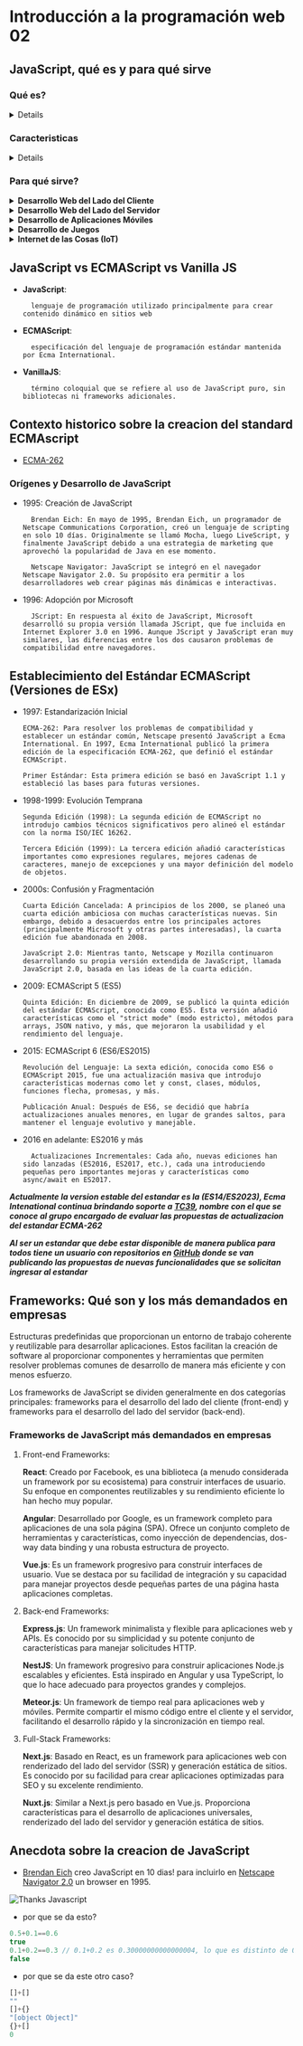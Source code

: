 # Introducción a la programación web 02

## JavaScript, qué es y para qué sirve

### Qué es?

<details>

JavaScript (abreviado comúnmente JS) es un lenguaje de programación interpretado, dialecto del estándar **ECMAScript**. Se define como orientado a objetos,​ basado en prototipos, imperativo, débilmente tipado y dinámico.

Se utiliza principalmente del lado del cliente, implementado como parte de un navegador web permitiendo mejoras en la interfaz de usuario y páginas web dinámicas y JavaScript del lado del servidor (Server-side JavaScript o SSJS). Su uso en aplicaciones externas a la web, por ejemplo en documentos PDF, aplicaciones de escritorio (mayoritariamente widgets) es también significativo.

<small><a href="https://es.wikipedia.org/wiki/JavaScript" target="_blank">Fuente Wikipedia</a></small>

</details>

### Caracteristicas

<details>

- **Lenguaje de Alto Nivel**: JavaScript es un lenguaje de programación de alto nivel, lo que significa que está más cerca del lenguaje humano y lejos del lenguaje máquina. Esto lo hace más fácil de aprender y usar.

- **Interpretado**: JavaScript no necesita ser compilado antes de ser ejecutado. Los navegadores web tienen motores JavaScript integrados (como V8 en Google Chrome) que interpretan y ejecutan el código JavaScript directamente.

- **Lenguaje Dinámico**: JavaScript es un lenguaje dinámico, lo que significa que los tipos de las variables se determinan en tiempo de ejecución y no en tiempo de compilación.

- **Basado en Prototipos**: A diferencia de otros lenguajes orientados a objetos que utilizan clases, JavaScript utiliza prototipos para herencia.

- **Multiparadigma**: JavaScript soporta varios estilos de programación, incluyendo la programación imperativa, funcional y orientada a objetos.

</details>

### Para qué sirve?

<details>
<summary><strong>Desarrollo Web del Lado del Cliente</strong></summary>

- Interactividad
- Manipulación del DOM
- Validación de Formularios
- Autenticacion de usuarios (del lado del cliente)

</details>

<details>
<summary><strong>Desarrollo Web del Lado del Servidor</strong></summary>

- [NodeJS](https://nodejs.org/)
- [Deno](https://deno.com/)
- [Bun](https://bun.sh/)

</details>

<details>
<summary><strong>Desarrollo de Aplicaciones Móviles</strong></summary>

- [React Native](https://reactnative.dev/)

</details>

<details>
<summary><strong>Desarrollo de Juegos</strong></summary>

- [Phaser](https://phaser.io/)

- [Three.js](https://threejs.org/)

    [Rob Payot recrea de la gamecube "The Legend of Zelda: The Wind Waker" con Three.js](https://wind-waker-js.vercel.app/)

</details>

<details>
<summary><strong>Internet de las Cosas (IoT)</strong></summary>

- [Johnny-Five](https://johnny-five.io/)

</details>

## JavaScript vs ECMAScript vs Vanilla JS

- **JavaScript**:

        lenguaje de programación utilizado principalmente para crear contenido dinámico en sitios web

- **ECMAScript**:

        especificación del lenguaje de programación estándar mantenida por Ecma International.

- **VanillaJS**:

        término coloquial que se refiere al uso de JavaScript puro, sin bibliotecas ni frameworks adicionales.

## Contexto historico sobre la creacion del standard ECMAscript

- [ECMA-262](https://ecma-international.org/publications-and-standards/standards/ecma-262/)

### Orígenes y Desarrollo de JavaScript

- 1995: Creación de JavaScript

        Brendan Eich: En mayo de 1995, Brendan Eich, un programador de Netscape Communications Corporation, creó un lenguaje de scripting en solo 10 días. Originalmente se llamó Mocha, luego LiveScript, y finalmente JavaScript debido a una estrategia de marketing que aprovechó la popularidad de Java en ese momento.

        Netscape Navigator: JavaScript se integró en el navegador Netscape Navigator 2.0. Su propósito era permitir a los desarrolladores web crear páginas más dinámicas e interactivas.

- 1996: Adopción por Microsoft

        JScript: En respuesta al éxito de JavaScript, Microsoft desarrolló su propia versión llamada JScript, que fue incluida en Internet Explorer 3.0 en 1996. Aunque JScript y JavaScript eran muy similares, las diferencias entre los dos causaron problemas de compatibilidad entre navegadores.

## Establecimiento del Estándar ECMAScript (Versiones de ESx)

- 1997: Estandarización Inicial

      ECMA-262: Para resolver los problemas de compatibilidad y establecer un estándar común, Netscape presentó JavaScript a Ecma International. En 1997, Ecma International publicó la primera edición de la especificación ECMA-262, que definió el estándar ECMAScript.

      Primer Estándar: Esta primera edición se basó en JavaScript 1.1 y estableció las bases para futuras versiones.

- 1998-1999: Evolución Temprana

      Segunda Edición (1998): La segunda edición de ECMAScript no introdujo cambios técnicos significativos pero alineó el estándar con la norma ISO/IEC 16262.

      Tercera Edición (1999): La tercera edición añadió características importantes como expresiones regulares, mejores cadenas de caracteres, manejo de excepciones y una mayor definición del modelo de objetos.

- 2000s: Confusión y Fragmentación

      Cuarta Edición Cancelada: A principios de los 2000, se planeó una cuarta edición ambiciosa con muchas características nuevas. Sin embargo, debido a desacuerdos entre los principales actores (principalmente Microsoft y otras partes interesadas), la cuarta edición fue abandonada en 2008.

      JavaScript 2.0: Mientras tanto, Netscape y Mozilla continuaron desarrollando su propia versión extendida de JavaScript, llamada JavaScript 2.0, basada en las ideas de la cuarta edición.

- 2009: ECMAScript 5 (ES5)

      Quinta Edición: En diciembre de 2009, se publicó la quinta edición del estándar ECMAScript, conocida como ES5. Esta versión añadió características como el "strict mode" (modo estricto), métodos para arrays, JSON nativo, y más, que mejoraron la usabilidad y el rendimiento del lenguaje.

- 2015: ECMAScript 6 (ES6/ES2015)

      Revolución del Lenguaje: La sexta edición, conocida como ES6 o ECMAScript 2015, fue una actualización masiva que introdujo características modernas como let y const, clases, módulos, funciones flecha, promesas, y más.

      Publicación Anual: Después de ES6, se decidió que habría actualizaciones anuales menores, en lugar de grandes saltos, para mantener el lenguaje evolutivo y manejable.

- 2016 en adelante: ES2016 y más

        Actualizaciones Incrementales: Cada año, nuevas ediciones han sido lanzadas (ES2016, ES2017, etc.), cada una introduciendo pequeñas pero importantes mejoras y características como async/await en ES2017.

_**Actualmente la version estable del estandar es la (ES14/ES2023), Ecma Intenational continua brindando soporte a [TC39](https://tc39.es/), nombre con el que se conoce al grupo encargado de evaluar las propuestas de actualizacion del estandar ECMA-262**_

_**Al ser un estandar que debe estar disponible de manera publica para todos tiene un usuario con repositorios en [GitHub](https://github.com/tc39) donde se van publicando las propuestas de nuevas funcionalidades que se solicitan ingresar al estandar**_

## Frameworks: Qué son y los más demandados en empresas

Estructuras predefinidas que proporcionan un entorno de trabajo coherente y reutilizable para desarrollar aplicaciones. Estos facilitan la creación de software al proporcionar componentes y herramientas que permiten resolver problemas comunes de desarrollo de manera más eficiente y con menos esfuerzo.

Los frameworks de JavaScript se dividen generalmente en dos categorías principales: frameworks para el desarrollo del lado del cliente (front-end) y frameworks para el desarrollo del lado del servidor (back-end).

### Frameworks de JavaScript más demandados en empresas

1. Front-end Frameworks:

      **React**: Creado por Facebook, es una biblioteca (a menudo considerada un framework por su ecosistema) para construir interfaces de usuario. Su enfoque en componentes reutilizables y su rendimiento eficiente lo han hecho muy popular.

      **Angular**: Desarrollado por Google, es un framework completo para aplicaciones de una sola página (SPA). Ofrece un conjunto completo de herramientas y características, como inyección de dependencias, dos-way data binding y una robusta estructura de proyecto.

      **Vue.js**: Es un framework progresivo para construir interfaces de usuario. Vue se destaca por su facilidad de integración y su capacidad para manejar proyectos desde pequeñas partes de una página hasta aplicaciones completas.

2. Back-end Frameworks:

      **Express.js**: Un framework minimalista y flexible para aplicaciones web y APIs. Es conocido por su simplicidad y su potente conjunto de características para manejar solicitudes HTTP.

      **NestJS**: Un framework progresivo para construir aplicaciones Node.js escalables y eficientes. Está inspirado en Angular y usa TypeScript, lo que lo hace adecuado para proyectos grandes y complejos.

      **Meteor.js**: Un framework de tiempo real para aplicaciones web y móviles. Permite compartir el mismo código entre el cliente y el servidor, facilitando el desarrollo rápido y la sincronización en tiempo real.

3. Full-Stack Frameworks:

      **Next.js**: Basado en React, es un framework para aplicaciones web con renderizado del lado del servidor (SSR) y generación estática de sitios. Es conocido por su facilidad para crear aplicaciones optimizadas para SEO y su excelente rendimiento.

      **Nuxt.js**: Similar a Next.js pero basado en Vue.js. Proporciona características para el desarrollo de aplicaciones universales, renderizado del lado del servidor y generación estática de sitios.

## Anecdota sobre la creacion de JavaScript

- [Brendan Eich](https://en.wikipedia.org/wiki/Brendan_Eich) creo JavaScript en 10 dias! para incluirlo en [Netscape Navigator 2.0](https://en.wikipedia.org/wiki/Netscape_Navigator_2) un browser en 1995.

![Thanks Javascript](assets/meme_javascript.avif)

- por que se da esto?

```javascript
0.5+0.1==0.6
true
0.1+0.2==0.3 // 0.1+0.2 es 0.30000000000000004, lo que es distinto de 0.3
false
```

- por que se da este otro caso?

```javascript
[]+[]
""
[]+{}
"[object Object]"
{}+[]
0
```
